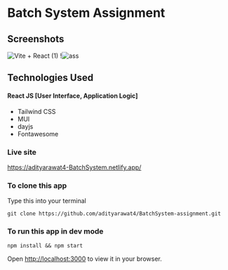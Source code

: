 # Batch System Assignment

## Screenshots
![Vite + React (1)](https://github.com/adityarawat4/BatchSystem-assignment/assets/99741576/f70f6b6d-3921-476d-9316-f17137e7cba1)
!![ass](https://github.com/adityarawat4/BatchSystem-assignment/assets/99741576/dfea880a-cfa1-4dbe-9d15-c89ffe2f79b5)

## Technologies Used

#### React JS [User Interface, Application Logic]
- Tailwind CSS
- MUI 
- dayjs
- Fontawesome

### Live site
https://adityarawat4-BatchSystem.netlify.app/

### To clone this app
Type this into your terminal

    git clone https://github.com/adityarawat4/BatchSystem-assignment.git

### To run this app in dev mode
  
    npm install && npm start
    
Open [http://localhost:3000](http://localhost:3000) to view it in your browser.
